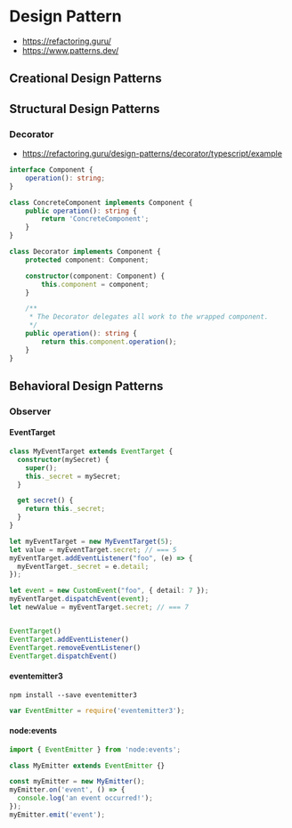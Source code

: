 # Design Pattern

- https://refactoring.guru/
- https://www.patterns.dev/

## Creational Design Patterns

## Structural Design Patterns

### Decorator

- https://refactoring.guru/design-patterns/decorator/typescript/example

```ts
interface Component {
    operation(): string;
}

class ConcreteComponent implements Component {
    public operation(): string {
        return 'ConcreteComponent';
    }
}

class Decorator implements Component {
    protected component: Component;

    constructor(component: Component) {
        this.component = component;
    }

    /**
     * The Decorator delegates all work to the wrapped component.
     */
    public operation(): string {
        return this.component.operation();
    }
}
```

## Behavioral Design Patterns

### Observer

#### EventTarget

```ts
class MyEventTarget extends EventTarget {
  constructor(mySecret) {
    super();
    this._secret = mySecret;
  }

  get secret() {
    return this._secret;
  }
}

let myEventTarget = new MyEventTarget(5);
let value = myEventTarget.secret; // === 5
myEventTarget.addEventListener("foo", (e) => {
  myEventTarget._secret = e.detail;
});

let event = new CustomEvent("foo", { detail: 7 });
myEventTarget.dispatchEvent(event);
let newValue = myEventTarget.secret; // === 7


EventTarget()
EventTarget.addEventListener()
EventTarget.removeEventListener()
EventTarget.dispatchEvent()
```

#### eventemitter3

```shell
npm install --save eventemitter3
```

```ts
var EventEmitter = require('eventemitter3');
```

#### node:events

```ts
import { EventEmitter } from 'node:events';

class MyEmitter extends EventEmitter {}

const myEmitter = new MyEmitter();
myEmitter.on('event', () => {
  console.log('an event occurred!');
});
myEmitter.emit('event');
```
